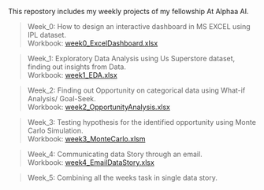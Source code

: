 This repostory includes my weekly projects of my fellowship At Alphaa AI. 

>Week_0: How to design an interactive dashboard in MS EXCEL using IPL dataset.                            
Workbook: [week0_ExcelDashboard.xlsx](week0_ExcelDashboard.xlsx)

>Week_1: Exploratory Data Analysis using Us Superstore dataset, finding out insights from Data.                    
Workbook: [week1_EDA.xlsx](week1_EDA.xlsx)

>Week_2: Finding out Opportunity on categorical data using What-if Analysis/ Goal-Seek.               
Workbook: [week2_OpportunityAnalysis.xlsx](week2_OpportunityAnalysis.xlsx)

>Week_3: Testing hypothesis for the identified opportunity using Monte Carlo Simulation.                 
Workbook: [week3_MonteCarlo.xlsm](week3_MonteCarlo.xlsm)

>Week_4: Communicating data Story through an email.                                
Workbook:  [week4_EmailDataStory.xlsx](week4_EmailDataStory.xlsx)

>Week_5: Combining all the weeks task in single data story.
